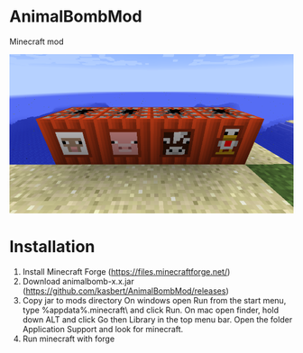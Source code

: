 # AnimalBombMod
Minecraft mod

![Img](screenshot.png)

Installation
============

 1. Install Minecraft Forge (https://files.minecraftforge.net/)
 2. Download animalbomb-x.x.jar (https://github.com/kasbert/AnimalBombMod/releases)
 3.  Copy jar to mods directory
    On windows open Run from the start menu, type %appdata%\.minecraft\ and click Run.
    On mac open finder, hold down ALT and click Go then Library in the top menu bar. Open the folder Application Support and look for minecraft.
 4. Run minecraft with forge
